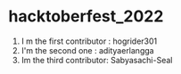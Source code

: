 # hacktoberfest_2022

1. I m the first contributor : hogrider301
2. I'm the second one : adityaerlangga
3. Im the third contributor: Sabyasachi-Seal

